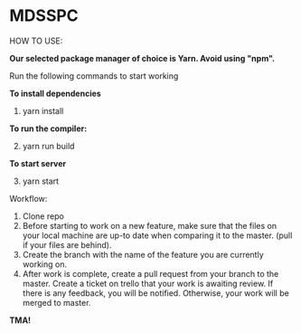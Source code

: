 # MDSSPC

HOW TO USE:

**Our selected package manager of choice is Yarn. Avoid using "npm".**

Run the following commands to start working

**To install dependencies**

1. yarn install


**To run the compiler:**

2. yarn run build


**To start server**

3. yarn start


Workflow:

1. Clone repo
2. Before starting to work on a new feature, make sure that the files on your local machine are up-to date when comparing it to the master. (pull if your files are behind).
4. Create the branch with the name of the feature you are currently working on.
5. After work is complete, create a pull request from your branch to the master. Create a ticket on trello that your work is awaiting review. If there is any feedback, you will be notified. Otherwise, your work will be merged to master.

**TMA!**
